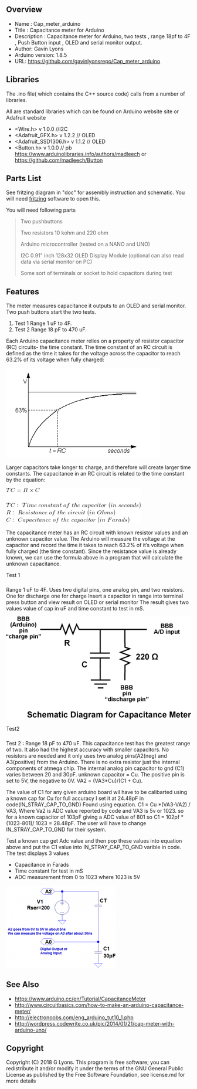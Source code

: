 ﻿Overview
--------------------
* Name : Cap_meter_arduino
* Title : Capacitance meter for Arduino
* Description : Capacitance meter for Arduino, two tests , range 18pf to 4F , Push Button input , OLED and serial monitor output.
* Author: Gavin Lyons
* Arduino version: 1.8.5
* URL: https://github.com/gavinlyonsrepo/Cap_meter_arduino

Libraries
------------------------

The .ino file( which contains the C++ source code) calls from a number of libraries.

All are standard libraries which can be found on Arduino website site or Adafruit website

* <Wire.h>   v 1.0.0 //I2C 
* <Adafruit_GFX.h> v 1.2.2 // OLED 
* <Adafruit_SSD1306.h> v 1.1.2 // OLED
* <Button.h> v 1.0.0 // pb https://www.arduinolibraries.info/authors/madleech or https://github.com/madleech/Button


Parts List
------------------------------
See fritzing diagram in "doc" for assembly instruction and schematic. 
You will need [fritzing](https://en.wikipedia.org/wiki/Fritzing) software to open this.

You will need following parts

> Two pushbuttons
>
> Two resistors 10 kohm and 220 ohm 
>
> Arduino microcontroller (tested on a NANO and UNO)
>
> I2C 0.91" inch 128x32 OLED Display Module (optional can also read data via serial monitor on PC)
>
> Some sort of terminals or socket to hold capacitors during test
>

Features
-----------------------------------------------
The meter measures capacitance it outputs to an OLED and serial monitor.
Two push buttons start the two tests.

1. Test 1 Range  1 uF to 4F.
2. Test 2 Range 18 pF to 470 uF.

Each Arduino capacitance meter relies on a property of resistor capacitor (RC) circuits- the time constant. 
The time constant of an RC circuit is defined as the time it takes for the voltage across the capacitor 
to reach 63.2% of its voltage when fully charged:

![ScreenShot cap time constant](https://github.com/gavinlyonsrepo/Cap_meter_arduino/blob/master/images/ctc.jpg)

Larger capacitors take longer to charge, and therefore will create larger time constants. 
The capacitance in an RC circuit is related to the time constant by the equation:

![ScreenShot cap eq constant](https://github.com/gavinlyonsrepo/Cap_meter_arduino/blob/master/images/eq.jpg)

The capacitance meter has an RC circuit with known resistor values and an unknown capacitor value. 
The Arduino will measure the voltage at the capacitor and record the time it takes to reach 63.2% of it’s voltage when fully charged (the time constant). 
Since the resistance value is already known, 
we can use the formula above in a program that will calculate the unknown capacitance.

Test 1
###
Range  1 uF to 4F. 
Uses two digital pins, one analog pin, and two resistors.
One for discharge one for charge
Insert a capacitor in range into terminal press button and view result on OLED or serial monitor
The result gives two values value of cap in uF and time constant to test in mS.

![ScreenShot cap sch](https://github.com/gavinlyonsrepo/Cap_meter_arduino/blob/master/images/sch.jpg)

Test2
###
Test 2 : Range 18 pF to 470 uF.
This capacitance test has the greatest range of two. It also had the highest accuracy with smaller capacitors. 
No resistors are needed and it only uses two analog pins(A2(neg) and A3(positive) from the Arduino.
There is no extra resistor just the internal components of atmega chip.
The internal analog pin capacitor to gnd (C1) varies between 20 and 30pF. unknown capacitor = Cu.
The positive pin is set to 5V, the negative to 0V.
VA2 = (VA3*Cu)/(C1 + Cu).

The value of C1 for any given arduino board wil have to be calibarted using a known cap for Cu
for full accuracy I set it at 24.48pF in code(IN_STRAY_CAP_TO_GND) Found using equation.
C1 = Cu *(VA3-VA2) / VA3, Where  Va2 is ADC value reported by code and VA3 is 5v or 1023.
so for a known capacitor of 103pF giving a ADC value of 801
so C1 = 102pf * (1023-801)/ 1023 = 28.48pF.
The user will have to change IN_STRAY_CAP_TO_GND for their system.

Test a known cap get Adc value and then pop these values into equation above
and put the C1 value into IN_STRAY_CAP_TO_GND  varible in code.
The test displays 3 values 
* Capacitance in Farads
* Time constant for test in mS
* ADC measurement from 0 to 1023 where 1023 is 5V

![ScreenShot cap sch 2](https://github.com/gavinlyonsrepo/Cap_meter_arduino/blob/master/images/test2sch.jpg)


See Also
-----------------------------------

* https://www.arduino.cc/en/Tutorial/CapacitanceMeter
* http://www.circuitbasics.com/how-to-make-an-arduino-capacitance-meter/
* http://electronoobs.com/eng_arduino_tut10_1.php
* http://wordpress.codewrite.co.uk/pic/2014/01/21/cap-meter-with-arduino-uno/

Copyright
-------------------------------

Copyright (C) 2018 G Lyons. This program is free software; you can redistribute it and/or modify it under the terms of the GNU General Public License as published by the Free Software Foundation, see license.md for more details
